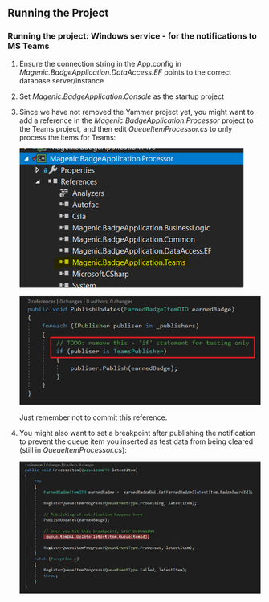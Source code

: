 ## Running the Project

### Running the project: Windows service - for the notifications to MS Teams

1. Ensure the connection string in the App.config in _Magenic.BadgeApplication.DataAccess.EF_ points to the correct database server/instance

2. Set _Magenic.BadgeApplication.Console_ as the startup project

3. Since we have not removed the Yammer project yet, you might want to add a reference in the _Magenic.BadgeApplication.Processor_ project to the Teams project, and then edit _QueueItemProcessor.cs_ to only process the items for Teams:  

   ![Add reference to the Teams project][refToTeams]

   ![Only process the items for Teams][processItemsForTeams]

   Just remember not to commit this reference.

4. You might also want to set a breakpoint after publishing the notification to prevent the queue item you inserted as test data from being cleared (still in _QueueItemProcessor.cs_):

   ![Prevent test data from being cleared][preventDataFromClearing]

[refToTeams]: files/add_ref_to_teams.png
[processItemsForTeams]: files/process_items_for_teams.png
[preventDataFromClearing]: files/prevent_test_data_from_clearing.png